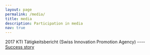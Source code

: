 ```yaml
---
layout: page
permalink: /media/
title: media
description: Participation in media  
nav: true
---
```


2017 KTI Tätigkeitsbericht (Swiss Innovation Promotion Agency) ---- [Success story](https://ethz.ch/content/dam/ethz/special-interest/erdw/geophysics/computational-seismology-dam/documents/Success_Story_2017.pdf) 
